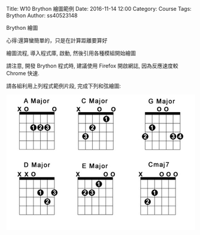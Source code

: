 Title: W10 Brython 繪圖範例
Date: 2016-11-14 12:00
Category: Course
Tags: Brython
Author: ss40523148

Brython 繪圖

<!-- PELICAN_END_SUMMARY -->
心得:還算蠻簡單的，只是在計算距離要算好

繪圖流程, 導入程式庫, 啟動, 然後引用各種模組開始繪圖

<!-- 導入 Brython 標準程式庫 -->
<script type="text/javascript" 
    src="https://cdn.rawgit.com/brython-dev/brython/master/www/src/brython_dist.js">
</script>

<!-- 啟動 Brython -->
<script>
window.onload=function(){
brython(1);
}
</script>

<!-- 以下實際利用  Brython 畫兩條直線 -->
<canvas id="japanflag1" width="600" height="200"></canvas>
<script type="text/python3">
from browser import document as doc
import math
# 準備繪圖畫布
canvas = doc["japanflag1"]
ctx = canvas.getContext("2d")
 
# 以下可以利用 ctx 物件進行畫圖
# 先畫一條直線
ctx.beginPath()
# 設定線的寬度為 1 個單位
ctx.lineWidth = 1
# 將畫筆移動到 (100, 100) 座標點
ctx.moveTo(100, 100)
# 然後畫直線到 (150, 200) 座標點
ctx.lineTo(150, 200)
# 畫右上左下的斜線
ctx.moveTo(150, 100)
ctx.lineTo(100, 200)
# 設定顏色為藍色, 也可以使用 "rgb(0, 0, 255)" 字串設定顏色值
ctx.strokeStyle = "blue"
# 實際執行畫線
ctx.stroke()
ctx.closePath()
</script>

<!-- 以下實際利用  Brython 畫上下垂直線 -->
<canvas id="japanflag2" width="600" height="200"></canvas>
<script type="text/python3">
from browser import document as doc
import math
# 準備繪圖畫布
canvas = doc["japanflag2"]
ctx = canvas.getContext("2d")
 
# 以下可以利用 ctx 物件進行畫圖
# 先畫一條直線
ctx.beginPath()
# 設定線的寬度為 1 個單位
ctx.lineWidth = 1

for i in range(5):
    ctx.moveTo(100+i*10, 100)
    ctx.lineTo(100+i*10, 200)

# 設定顏色為藍色, 也可以使用 "rgb(0, 0, 255)" 字串設定顏色值
ctx.strokeStyle = "blue"
# 實際執行畫線
ctx.stroke()
ctx.closePath()
</script>

<!-- 以下實際利用  Brython 畫方格線 -->
<canvas id="japanflag3" width="600" height="300"></canvas>
<div id="container3"></div>
<script type="text/python3">
from browser import document as doc
from browser import html
import math
import re
# 準備繪圖畫布
canvas = doc["japanflag3"]
container = doc["container3"]
ctx = canvas.getContext("2d")
# 以下可以利用 ctx 物件進行畫圖

# 水平線
for i in range(5):
    ctx.beginPath()
# 設定線的寬度為 1 個單位
    if i == 0:
        ctx.lineWidth = 7
    else:
        ctx.lineWidth = 1
    ctx.moveTo(99, 100+i*30)
    ctx.lineTo(201, 100+i*30)
    # 設定顏色為藍色, 也可以使用 "rgb(0, 0, 255)" 字串設定顏色值
    ctx.strokeStyle = "blue"
    ctx.stroke()
    ctx.closePath()

# 垂直線
for i in range(6):
    ctx.beginPath()
# 設定線的寬度為 1 個單位
    ctx.lineWidth = 1
    ctx.moveTo(100+i*20, 100)
    ctx.lineTo(100+i*20, 220)
    # 設定顏色為藍色, 也可以使用 "rgb(0, 0, 255)" 字串設定顏色值
    ctx.strokeStyle = "blue"
    ctx.stroke()
    ctx.closePath()

# 1 與 A7
ctx.beginPath()
ctx.fillStyle = 'black'
ctx.strokeStyle = "black"
ctx.font = "30px Arial"
ctx.fillText("A7", 100, 70)
ctx.arc(50, 50, 9, 0, 2*math.pi, False)
ctx.fill()
ctx.stroke()
ctx.closePath()

ctx.beginPath()
ctx.fillStyle = 'white'
ctx.font = "16px Arial"
ctx.fillText("1", 45, 55)
ctx.fill()
ctx.stroke()
ctx.closePath()

# 3
ctx.beginPath()
ctx.fillStyle = 'black'
ctx.strokeStyle = "black"
ctx.arc(50, 80, 9, 0, 2*math.pi, False)
ctx.fill()
ctx.stroke()
ctx.closePath()

ctx.beginPath()
ctx.fillStyle = 'white'
ctx.font = "16px Arial"
ctx.fillText("3", 45, 85)
ctx.fill()
ctx.stroke()
ctx.closePath()

# 4
ctx.beginPath()
ctx.fillStyle = 'black'
ctx.strokeStyle = "black"
ctx.arc(50, 110, 9, 0, 2*math.pi, False)
ctx.fill()
ctx.stroke()
ctx.closePath()

ctx.beginPath()
ctx.fillStyle = 'white'
ctx.font = "16px Arial"
ctx.fillText("4", 45, 115)
ctx.fill()
ctx.stroke()
ctx.closePath()

# o
ctx.beginPath()
ctx.arc(50, 140, 7, 0, 2*math.pi, False)
ctx.lineWidth =3
ctx.strokeStyle = "black"
ctx.stroke()
ctx.closePath()

# x
ctx.beginPath()
#ctx.arc(50, 170, 7, 0, 2*math.pi, False)
ctx.moveTo(44, 164)
ctx.lineTo(56, 176)
ctx.moveTo(56, 164)
ctx.lineTo(44, 176)
ctx.lineWidth =3
ctx.strokeStyle = "black"
ctx.stroke()
ctx.closePath()

'''
# 以下將 canvas 畫布內容轉為 img tag, 並且顯示在 container 物件
img = canvas.toDataURL("image/png")
# 利用 re.sub, 將原本要直接開圖檔的 data:image 標頭, 改為 data:application/octet-stream, 可直接下載存檔
# 使用 re 模組之前必須先 import re
img = re.sub("^data:image\/[^;]", "data:application/octet-stream", img)
# 宣告 anchor markup attribute download, 可以指定下載儲存檔名
container <= html.A("save image", href=img, download="guitar_chord.png")
'''
</script>

請注意, 開發 Brython 程式時, 建議使用 Firefox 開啟網誌, 因為反應速度較 Chrome 快速.

請各組利用上列程式範例片段, 完成下列和弦繪圖:

<img src="./../graphics/BasicMajorOpenChords.jpg" />

<!-- 以下實際利用  Brython 繪製動畫 -->
<canvas id="stage" width="600" height="600"></canvas>
<script type="text/python3">
'''
from browser import document
from browser.timer import request_animation_frame

import math
import time

canvas = document['stage']
ctx = canvas.getContext('2d')
ticks = 0
x = 0.0

def mouse_moved(ev):
    global x
    new_x = ev.clientX - (canvas.width / 2) + 25
    if new_x > 50 and new_x < canvas.width - 100:
        x = new_x
        
canvas.bind("mousemove", mouse_moved)

def clear():
    ctx.save()
    ctx.setTransform(1, 0, 0, 1, 0, 0)
    ctx.clearRect(0, 0, canvas.width, canvas.height)
    ctx.restore()

def draw():
    global ticks
    ticks += 1

    clear()

    y = (150 * math.sin(ticks / 50)) + 150
    ctx.fillStyle = "blue"
    ctx.fillRect(x, y, 100.0, 100.0)
    ctx.fill()

def animate(i):
    global id
    id = request_animation_frame(animate)
    draw()

animate(0)
'''
</script>